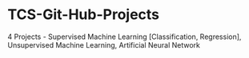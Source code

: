 # TCS-Git-Hub-Projects
4 Projects - Supervised Machine Learning [Classification, Regression], Unsupervised Machine Learning, Artificial Neural Network
